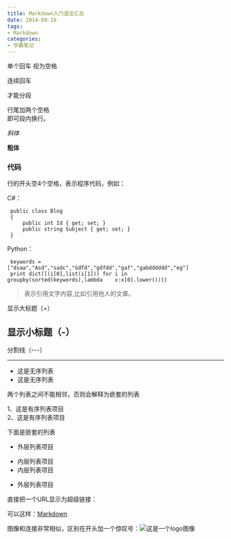 ```yaml
---
title: Markdown入门语法汇总
date: 2014-09-18
tags:
- Markdown
categories:
- 学霸笔记
---
```

  
单个回车
视为空格

连续回车

才能分段

行尾加两个空格  
即可段内换行。

*斜体*

**粗体**

### 代码

行的开头空4个空格，表示程序代码，例如：

C#： 
 
     public class Blog
     {
         public int Id { get; set; }
         public string Subject { get; set; }
     }

Python：

     keywords = ["dsaa","Asd","sadc","Gdfd","gdfdd","gaf","gabdddddd","eg"]
     print dict([(i[0],list(i[1])) for i in groupby(sorted(keywords),lambda    x:x[0].lower())])

>表示引用文字内容,比如引用他人的文章。

显示大标题（=）


显示小标题（-）
-

分割线（---）

----

- 这是无序列表
- 这是无序列表

两个列表之间不能相邻，否则会解释为嵌套的列表

1、这是有序列表项目  
2、这是有序列表项目

下面是嵌套的列表

- 外层列表项目  
 + 内层列表项目
 + 内层列表项目
- 外层列表项目

直接把一个URL显示为超级链接：

可以这样：[Markdown](www.markdown.com)

图像和连接非常相似，区别在开头加一个惊叹号：![这是一个logo图像](http://www.turingbook.com/Content/img/Turing.Gif)